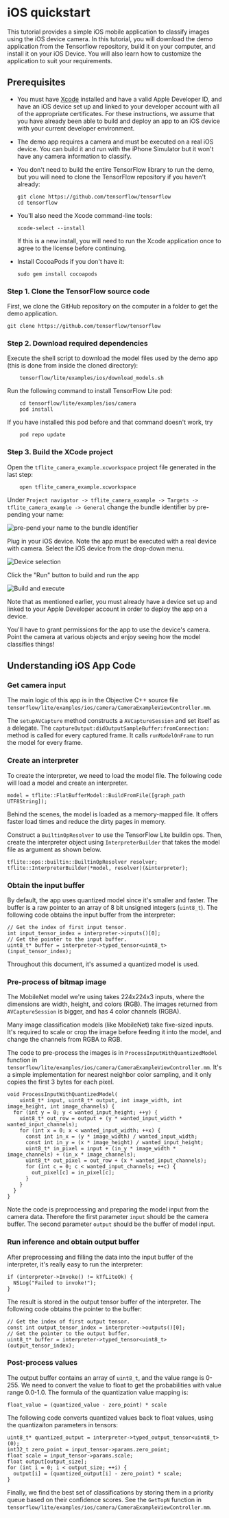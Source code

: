 # iOS quickstart

This tutorial provides a simple iOS mobile application to classify images using
the iOS device camera. In this tutorial, you will download the demo application
from the Tensorflow repository, build it on your computer, and install it on
your iOS Device. You will also learn how to customize the application to suit
your requirements.

## Prerequisites

*   You must have [Xcode](https://developer.apple.com/xcode/) installed and have
    a valid Apple Developer ID, and have an iOS device set up and linked to your
    developer account with all of the appropriate certificates. For these
    instructions, we assume that you have already been able to build and deploy
    an app to an iOS device with your current developer environment.

*   The demo app requires a camera and must be executed on a real iOS device.
    You can build it and run with the iPhone Simulator but it won't have any
    camera information to classify.

*   You don't need to build the entire TensorFlow library to run the demo, but
    you will need to clone the TensorFlow repository if you haven't already:

        git clone https://github.com/tensorflow/tensorflow
        cd tensorflow

*   You'll also need the Xcode command-line tools:

        xcode-select --install

    If this is a new install, you will need to run the Xcode application once to
    agree to the license before continuing.

*   Install CocoaPods if you don't have it:

        sudo gem install cocoapods

### Step 1. Clone the TensorFlow source code

First, we clone the GitHub repository on the computer in a folder to get the
demo application.

```
git clone https://github.com/tensorflow/tensorflow
```

### Step 2. Download required dependencies

Execute the shell script to download the model files used by the demo app (this
is done from inside the cloned directory):

```
    tensorflow/lite/examples/ios/download_models.sh
```

Run the following command to install TensorFlow Lite pod:

```
    cd tensorflow/lite/examples/ios/camera
    pod install
```

If you have installed this pod before and that command doesn't work, try

```
    pod repo update
```

### Step 3. Build the XCode project

Open the `tflite_camera_example.xcworkspace` project file generated in the last
step:

```
    open tflite_camera_example.xcworkspace
```

Under `Project navigator -> tflite_camera_example -> Targets ->
tflite_camera_example -> General` change the bundle identifier by pre-pending
your name:

![pre-pend your name to the bundle identifier](images/ios/bundle_identifier.png)

Plug in your iOS device. Note the app must be executed with a real device with
camera. Select the iOS device from the drop-down menu.

![Device selection](images/ios/device_selection.png)

Click the "Run" button to build and run the app

![Build and execute](images/ios/build_and_execute.png)

Note that as mentioned earlier, you must already have a device set up and linked
to your Apple Developer account in order to deploy the app on a device.

You'll have to grant permissions for the app to use the device's camera. Point
the camera at various objects and enjoy seeing how the model classifies things!

## Understanding iOS App Code

### Get camera input

The main logic of this app is in the Objective C++ source file
`tensorflow/lite/examples/ios/camera/CameraExampleViewController.mm`.

The `setupAVCapture` method constructs a `AVCaptureSession` and set itself as a
delegate. The `captureOutput:didOutputSampleBuffer:fromConnection:` method is
called for every captured frame. It calls `runModelOnFrame` to run the model for
every frame.

### Create an interpreter

To create the interpreter, we need to load the model file. The following code
will load a model and create an interpreter.

```
model = tflite::FlatBufferModel::BuildFromFile([graph_path UTF8String]);
```

Behind the scenes, the model is loaded as a memory-mapped file. It offers faster
load times and reduce the dirty pages in memory.

Construct a `BuiltinOpResolver` to use the TensorFlow Lite buildin ops. Then,
create the interpreter object using `InterpreterBuilder` that takes the model
file as argument as shown below.

```
tflite::ops::builtin::BuiltinOpResolver resolver;
tflite::InterpreterBuilder(*model, resolver)(&interpreter);
```

### Obtain the input buffer

By default, the app uses quantized model since it's smaller and faster. The
buffer is a raw pointer to an array of 8 bit unsigned integers (`uint8_t`). The
following code obtains the input buffer from the interpreter:

```
// Get the index of first input tensor.
int input_tensor_index = interpreter->inputs()[0];
// Get the pointer to the input buffer.
uint8_t* buffer = interpreter->typed_tensor<uint8_t>(input_tensor_index);
```

Throughout this document, it's assumed a quantized model is used.

### Pre-process of bitmap image

The MobileNet model we're using takes 224x224x3 inputs, where the dimensions are
width, height, and colors (RGB). The images returned from `AVCaptureSession` is
bigger, and has 4 color channels (RGBA).

Many image classification models (like MobileNet) take fixe-sized inputs. It's
required to scale or crop the image before feeding it into the model, and change
the channels from RGBA to RGB.

The code to pre-process the images is in `ProcessInputWithQuantizedModel`
function in
`tensorflow/lite/examples/ios/camera/CameraExampleViewController.mm`. It's a
simple implementation for nearest neighbor color sampling, and it only copies
the first 3 bytes for each pixel.

```
void ProcessInputWithQuantizedModel(
    uint8_t* input, uint8_t* output, int image_width, int image_height, int image_channels) {
  for (int y = 0; y < wanted_input_height; ++y) {
    uint8_t* out_row = output + (y * wanted_input_width * wanted_input_channels);
    for (int x = 0; x < wanted_input_width; ++x) {
      const int in_x = (y * image_width) / wanted_input_width;
      const int in_y = (x * image_height) / wanted_input_height;
      uint8_t* in_pixel = input + (in_y * image_width * image_channels) + (in_x * image_channels);
      uint8_t* out_pixel = out_row + (x * wanted_input_channels);
      for (int c = 0; c < wanted_input_channels; ++c) {
        out_pixel[c] = in_pixel[c];
      }
    }
  }
}
```

Note the code is preprocessing and preparing the model input from the camera
data. Therefore the first parameter `input` should be the camera buffer. The
second parameter `output` should be the buffer of model input.

### Run inference and obtain output buffer

After preprocessing and filling the data into the input buffer of the
interpreter, it's really easy to run the interpreter:

```
if (interpreter->Invoke() != kTfLiteOk) {
  NSLog("Failed to invoke!");
}
```

The result is stored in the output tensor buffer of the interpreter. The
following code obtains the pointer to the buffer:

```
// Get the index of first output tensor.
const int output_tensor_index = interpreter->outputs()[0];
// Get the pointer to the output buffer.
uint8_t* buffer = interpreter->typed_tensor<uint8_t>(output_tensor_index);
```

### Post-process values

The output buffer contains an array of `uint8_t`, and the value range is 0-255.
We need to convert the value to float to get the probabilities with value range
0.0-1.0. The formula of the quantization value mapping is:

    float_value = (quantized_value - zero_point) * scale

The following code converts quantized values back to float values, using the
quantizaiton parameters in tensors:

```
uint8_t* quantized_output = interpreter->typed_output_tensor<uint8_t>(0);
int32_t zero_point = input_tensor->params.zero_point;
float scale = input_tensor->params.scale;
float output[output_size];
for (int i = 0; i < output_size; ++i) {
  output[i] = (quantized_output[i] - zero_point) * scale;
}
```

Finally, we find the best set of classifications by storing them in a priority
queue based on their confidence scores. See the `GetTopN` function in
`tensorflow/lite/examples/ios/camera/CameraExampleViewController.mm`.
